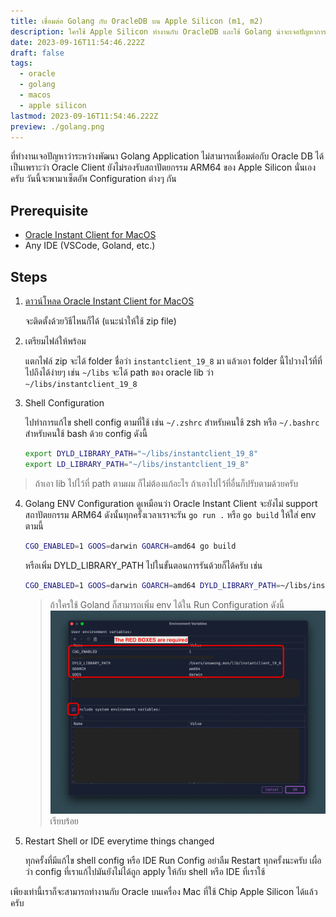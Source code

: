 ```yaml
---
title: เชื่อมต่อ Golang กับ OracleDB บน Apple Silicon (m1, m2)
description: ใครใช้ Apple Silicon ทำงานกับ OracleDB และใช้ Golang น่าจะเจอปัญหาการเชื่อมต่อกับ Oracle Client บนเครื่อง วันนี้มาดูวิธีแก้กัน
date: 2023-09-16T11:54:46.222Z
draft: false
tags:
  - oracle
  - golang
  - macos
  - apple silicon
lastmod: 2023-09-16T11:54:46.222Z
preview: ./golang.png
---
```


ที่ทำงานเจอปัญหาว่าระหว่างพัฒนา Golang Application ไม่สามารถเชื่อมต่อกับ Oracle DB ได้ เป็นเพราะว่า Oracle Client ยังไม่รองรับสถาปัตยกรรม ARM64 ของ Apple Silicon นั่นเองครับ วันนี้จะพามาเซ็ตอัพ Configuration ต่างๆ กัน

## Prerequisite

- [Oracle Instant Client for MacOS](https://odpi-c.readthedocs.io/en/latest/user_guide/installation.html#oracle-instant-client-dmg-files)
- Any IDE (VSCode, Goland, etc.)

## Steps

1. [ดาวน์โหลด Oracle Instant Client for MacOS](https://odpi-c.readthedocs.io/en/latest/user_guide/installation.html#oracle-instant-client-dmg-files)

   จะติดตั้งด้วยวิธีไหนก็ได้ (แนะนำให้ใช้ zip file)

2. เตรียมไฟล์ให้พร้อม

   แตกไฟล์ zip จะได้ folder ชื่อว่า `instantclient_19_8` มา แล้วเอา folder นี้ไปวางไว้ที่ที่ไปถึงได้ง่ายๆ เช่น `~/libs` จะได้ path ของ oracle lib ว่า `~/libs/instantclient_19_8`

3. Shell Configuration

   ไปทำการแก้ไข shell config ตามที่ใช้ เช่น `~/.zshrc` สำหรับคนใช้ zsh หรือ `~/.bashrc` สำหรับคนใช้ bash ด้วย config ดังนี้

   ```sh
   export DYLD_LIBRARY_PATH="~/libs/instantclient_19_8"
   export LD_LIBRARY_PATH="~/libs/instantclient_19_8"
   ```

> ถ้าเอา lib ไปไว้ที่ path ตามผม ก็ไม่ต้องแก้อะไร ถ้าเอาไปไว้ที่อื่นก็ปรับตามด้วยครับ

4. Golang ENV Configuration
   ดูเหมือนว่า Oracle Instant Client จะยังไม่ support สถาปัตยกรรม ARM64 ดังนั้นทุกครั้งเวลาเราจะรัน `go run .` หรือ `go build` ให้ใส่ env ตามนี้

   ```sh
   CGO_ENABLED=1 GOOS=darwin GOARCH=amd64 go build
   ```

   หรือเพิ่ม DYLD_LIBRARY_PATH ไปในขั้นตอนการรันด้วยก็ได้ครับ เช่น

   ```sh
   CGO_ENABLED=1 GOOS=darwin GOARCH=amd64 DYLD_LIBRARY_PATH=~/libs/instantclient_19_8 go build
   ```

   > ถ้าใครใช้ Goland ก็สามารถเพิ่ม env ได้ใน Run Configuration ดังนี้
   > ![Goland Run Configuration](./screenshot-1.png)
   > เรียบร้อย

5. Restart Shell or IDE everytime things changed

   ทุกครั้งที่มีแก้ไข shell config หรือ IDE Run Config อย่าลืม Restart ทุกครั้งนะครับ เผื่อว่า config ที่เราแก้ไปมันยังไม่ได้ถูก apply ให้กับ shell หรือ IDE ที่เราใช้

เพียงเท่านี้เราก็จะสามารถทำงานกับ Oracle บนเครื่อง Mac ที่ใช้ Chip Apple Silicon ได้แล้วครับ
